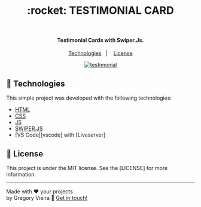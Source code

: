 <h1 align="center">
  <br>
   :rocket: TESTIMONIAL CARD
  <br>  <br>
  </h1>

<p align="center">
 
</p>

<h4 align="center">
Testimonial Cards with Swiper.Js.
</h4>

<p align="center">
  <a href="#rocket-technologies">Technologies</a>&nbsp;&nbsp;&nbsp;|&nbsp;&nbsp;&nbsp;
  <a href="#memo-license">License</a>
</p>
<p align="center">
<a href="https://ibb.co/d6x3vSm"><img src="https://i.ibb.co/hHwnNkY/testimonial.png" alt="testimonial" border="0"></a>
</p>

## :rocket: Technologies

This simple project was developed with the following technologies:

- [HTML](https://www.w3schools.com/html/)
- [CSS](https://www.w3schools.com/css/)
- [JS](https://developer.mozilla.org/pt-BR/docs/Web/JavaScript/)
- [SWIPER.JS](https://swiperjs.com/)
- [VS Code][vscode] with [Liveserver]

## :memo: License

This project is under the MIT license. See the [LICENSE] for more information.

---

Made with ♥ your projects<br>
by Gregory Vieira :wave: [Get in touch!](https://www.linkedin.com/in/gregory-vieira-090a72219/)
